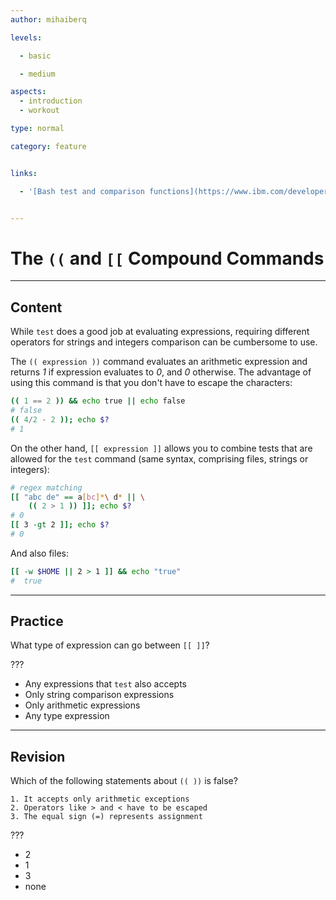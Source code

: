 ```yaml
---
author: mihaiberq

levels:

  - basic

  - medium

aspects:
  - introduction
  - workout

type: normal

category: feature


links:

  - '[Bash test and comparison functions](https://www.ibm.com/developerworks/library/l-bash-test/index.html){website}'


---
```


# The `((` and `[[` Compound Commands

---
## Content

While `test` does a good job at evaluating expressions, requiring different operators for strings and integers comparison can be cumbersome to use.

The `(( expression ))` command evaluates an arithmetic expression and returns *1* if expression evaluates to *0*, and *0* otherwise. The advantage of using this command is that you don't have to escape the characters:
```bash
(( 1 == 2 )) && echo true || echo false
# false
(( 4/2 - 2 )); echo $?
# 1
```
On the other hand, `[[ expression ]]` allows you to combine tests that are allowed for the `test` command (same syntax, comprising files, strings or integers):
```bash
# regex matching
[[ "abc de" == a[bc]*\ d* || \
    (( 2 > 1 )) ]]; echo $?
# 0
[[ 3 -gt 2 ]]; echo $?
# 0
```
And also files:
```bash
[[ -w $HOME || 2 > 1 ]] && echo "true"
#  true
```

---
## Practice

What type of expression can go between `[[ ]]`?

???


* Any expressions that `test` also accepts
* Only string comparison expressions
* Only arithmetic expressions
* Any type expression

---
## Revision

Which of the following statements about `(( ))` is false?
```
1. It accepts only arithmetic exceptions
2. Operators like > and < have to be escaped
3. The equal sign (=) represents assignment
```
???


* 2
* 1
* 3
* none

 
 
